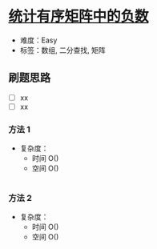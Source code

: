 # [统计有序矩阵中的负数](https://leetcode-cn.com/problems/count-negative-numbers-in-a-sorted-matrix/)

- 难度：Easy
- 标签：数组, 二分查找, 矩阵

## 刷题思路

- [ ] xx
- [ ] xx

### 方法 1

- 复杂度：
    - 时间 O()
    - 空间 O()

``` js

```

### 方法 2

- 复杂度：
    - 时间 O()
    - 空间 O()

``` js

```
